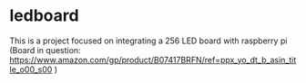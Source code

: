 # ledboard

This is a project focused on integrating a 256 LED board with raspberry pi (Board in question: https://www.amazon.com/gp/product/B07417BRFN/ref=ppx_yo_dt_b_asin_title_o00_s00 )
